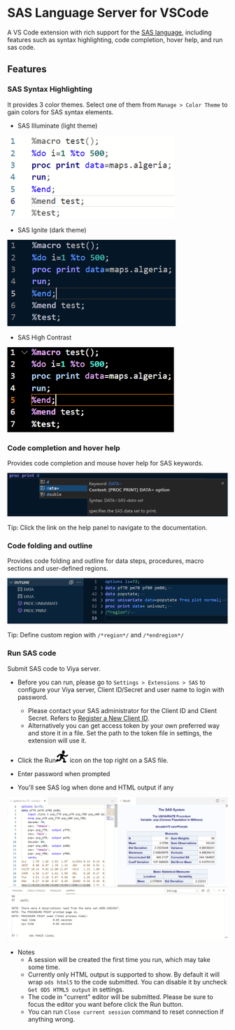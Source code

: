 # SAS Language Server for VSCode

A VS Code extension with rich support for the [SAS language](https://www.sas.com/), including features such as syntax highlighting, code completion, hover help, and run sas code.

## Features

### SAS Syntax Highlighting

It provides 3 color themes. Select one of them from `Manage > Color Theme` to gain colors for SAS syntax elements.

- SAS Illuminate (light theme)

<img src="doc/images/Illuminate.PNG"/>

- SAS Ignite (dark theme)

<img src="doc/images/Ignite.PNG"/>

- SAS High Contrast

<img src="doc/images/HighContrast.PNG"/>

### Code completion and hover help

Provides code completion and mouse hover help for SAS keywords.

<img src="doc/images/CodeCompletion.PNG"/>

Tip: Click the link on the help panel to navigate to the documentation.

### Code folding and outline

Provides code folding and outline for data steps, procedures, macro sections and user-defined regions.

<img src="doc/images/Folding.PNG"/>

Tip: Define custom region with `/*region*/` and `/*endregion*/`

### Run SAS code

Submit SAS code to Viya server.

- Before you can run, please go to `Settings > Extensions > SAS` to configure your Viya server, Client ID/Secret and user name to login with password.

  - Please contact your SAS administrator for the Client ID and Client Secret. Refers to [Register a New Client ID](https://go.documentation.sas.com/doc/en/sasadmincdc/v_019/calauthmdl/p1gq6q7zzt52win1jwhc2b5kuc1z.htm#n0brttsp1nuzzkn1njvr535txk86).
  - Alternatively you can get access token by your own preferred way and store it in a file. Set the path to the token file in settings, the extension will use it.

- Click the Run<img src="icons/light/submitSASCode.svg"/> icon on the top right on a SAS file.
- Enter password when prompted
- You'll see SAS log when done and HTML output if any

<img src="doc/images/RunResult.PNG"/>

- Notes
  - A session will be created the first time you run, which may take some time.
  - Currently only HTML output is supported to show. By default it will wrap `ods html5` to the code submitted. You can disable it by uncheck `Get ODS HTML5 output` in settings.
  - The code in "current" editor will be submitted. Please be sure to focus the editor you want before click the Run button.
  - You can run `Close current session` command to reset connection if anything wrong.

